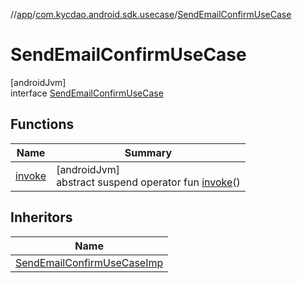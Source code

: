 //[app](../../../index.md)/[com.kycdao.android.sdk.usecase](../index.md)/[SendEmailConfirmUseCase](index.md)

# SendEmailConfirmUseCase

[androidJvm]\
interface [SendEmailConfirmUseCase](index.md)

## Functions

| Name | Summary |
|---|---|
| [invoke](invoke.md) | [androidJvm]<br>abstract suspend operator fun [invoke](invoke.md)() |

## Inheritors

| Name |
|---|
| [SendEmailConfirmUseCaseImp](../-send-email-confirm-use-case-imp/index.md) |
